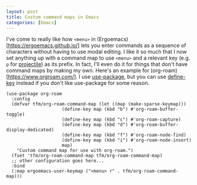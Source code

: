 ```yaml
---
layout: post
title: Custom command maps in Emacs
categories: [Emacs]
---
```


I've come to really like how `<menu>` in
(Ergoemacs)[https://ergoemacs.github.io/] lets you enter commands as a sequence
of characters without having to use modal editing. I like it so much that I now
set anything up with a command map to use `<menu>` and a relevant key (e.g. `p`
for [projectile](https://docs.projectile.mx/projectile/index.html)) as its
prefix. In fact, I'll even do it for things that don't have command maps by
making my own. Here's an example for (org-roam)[https://www.orgroam.com/]. I
use [use-package](https://github.com/jwiegley/use-package), but you can use
[define-key](https://www.gnu.org/software/emacs/manual/html_node/elisp/Changing-Key-Bindings.html)
instead if you don't like use-package for some reason.

```elisp
(use-package org-roam
  :config
  (defvar tfm/org-roam-command-map (let ((map (make-sparse-keymap)))
				     (define-key map (kbd "b") #'org-roam-buffer-toggle)
				     (define-key map (kbd "c") #'org-roam-capture)
				     (define-key map (kbd "d") #'org-roam-buffer-display-dedicated)
				     (define-key map (kbd "f") #'org-roam-node-find)
				     (define-key map (kbd "i") #'org-roam-node-insert)
				     map)
    "Custom command map for use with org-roam.")
  (fset 'tfm/org-roam-command-map tfm/org-roam-command-map)
  ;; other configuration goes here...
  :bind
  (:map ergoemacs-user-keymap ("<menu> r" . tfm/org-roam-command-map)))
```
